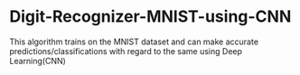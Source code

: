 # Digit-Recognizer-MNIST-using-CNN
This algorithm trains on the MNIST dataset and can make accurate predictions/classifications with regard to the same using Deep Learning(CNN)
